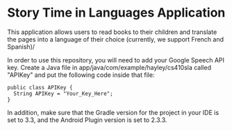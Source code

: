 # Story Time in Languages Application

This application allows users to read books to their children and translate the pages into a language of their choice (currently, we support French and Spanish)/

In order to use this repository, you will need to add your Google Speech API key.  Create a Java file in app/java/com/example/hayley/cs410sla called "APIKey" and put the following code inside that file:

```
public class APIKey {
  String APIKey = "Your_Key_Here";
}
```

In addition, make sure that the Gradle version for the project in your IDE is set to 3.3, and the Android Plugin version is set to 2.3.3.
